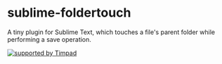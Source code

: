 sublime-foldertouch
===================

A tiny plugin for Sublime Text, which touches a file's parent folder while performing a save operation.

[ ![supported by Timpad](http://yiffa.net/i/4iU.png) ](http://welcome.timepad.ru)
